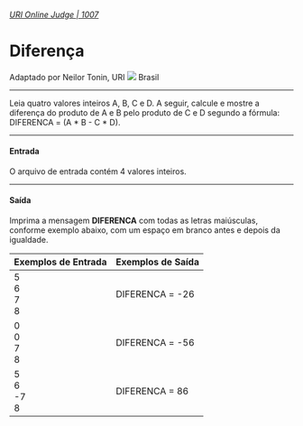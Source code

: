 ###### [URI Online Judge | 1007][1]
# Diferença
Adaptado por Neilor Tonin, URI ![][2] Brasil
***
Leia quatro valores inteiros A, B, C e D. A seguir, calcule e mostre a diferença do produto de A e B pelo produto de C e D segundo a fórmula: DIFERENCA = (A * B - C * D).
***
#### Entrada
O arquivo de entrada contém 4 valores inteiros.
***
#### Saída
Imprima a mensagem **DIFERENCA** com todas as letras maiúsculas, conforme exemplo abaixo, com um espaço em branco antes e depois da igualdade.

| Exemplos de Entrada                     | Exemplos de Saída                     |  
| :-                                      | :-                                    |  
| 5 <br> 6 <br> 7 <br> 8                  | DIFERENCA = -26                       | 
| 0 <br> 0 <br> 7 <br> 8                  | DIFERENCA = -56                       | 
| 5 <br> 6 <br> -7 <br> 8                 | DIFERENCA = 86                        | 

[1]: https://www.urionlinejudge.com.br/judge/pt/problems/view/1007
[2]: https://resources.urionlinejudge.com.br/gallery/images/flags/br.gif
